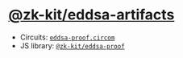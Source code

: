# [@zk-kit/eddsa-artifacts](https://www.npmjs.com/package/@zk-kit/eddsa-artifacts)

* Circuits: [`eddsa-proof.circom`](https://github.com/privacy-scaling-explorations/zk-kit/blob/main/packages/circuits/circom/eddsa-proof.circom)
* JS library: [`@zk-kit/eddsa-proof`](https://github.com/privacy-scaling-explorations/zk-kit/tree/main/packages/eddsa-proof)
